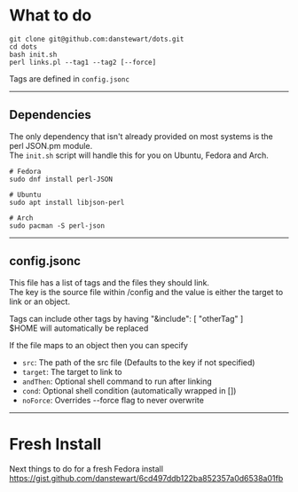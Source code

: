 # What to do
```
git clone git@github.com:danstewart/dots.git
cd dots
bash init.sh
perl links.pl --tag1 --tag2 [--force]
```

Tags are defined in `config.jsonc`

---

## Dependencies
The only dependency that isn't already provided on most systems is the perl JSON.pm module.  
The `init.sh` script will handle this for you on Ubuntu, Fedora and Arch.  
```
# Fedora
sudo dnf install perl-JSON

# Ubuntu
sudo apt install libjson-perl

# Arch
sudo pacman -S perl-json
```

---

## config.jsonc

This file has a list of tags and the files they should link.  
The key is the source file within /config and the value is either the target to link or an object.  

Tags can include other tags by having "&include": [ "otherTag" ]  
$HOME will automatically be replaced  

If the file maps to an object then you can specify  
- `src`: The path of the src file (Defaults to the key if not specified)
- `target`: The target to link to
- `andThen`: Optional shell command to run after linking
- `cond`: Optional shell condition (automatically wrapped in [])
- `noForce`: Overrides --force flag to never overwrite

---

# Fresh Install

Next things to do for a fresh Fedora install  
https://gist.github.com/danstewart/6cd497ddb122ba852357a0d6538a01fb  
